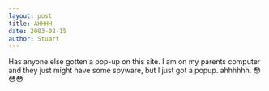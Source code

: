 ```yaml
---
layout: post
title: AHHHH
date: 2003-02-15
author: Stuart
---
```


Has anyone else gotten a pop-up on this site. I am on my parents computer and they just might have some spyware, but I just got a popup. ahhhhhh. 😳😳😳